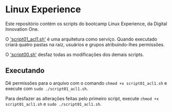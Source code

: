 # Linux Experience

Este repositório contém os scripts do bootcamp Linux Experience, da Digital Innovation One.

O ['script01_acl1.sh'](/script01_acl1.sh) é uma arquitetura como serviço. Quando executado criará quatro pastas na raiz, usuários e grupos atribuindo-lhes permissões.

O ['script00.sh'](/script00.sh) desfaz todas as modificações dos demais scripts.

## Executando

Dê permissões para o arquivo com o comando `chmod +x script01_acl1.sh` e execute com `sudo ./script01_acl1.sh`.

Para desfazer as alterações feitas pelo primeiro script, execute `chmod +x script01_acl1.sh` e `sudo ./script01_acl1.sh`.
